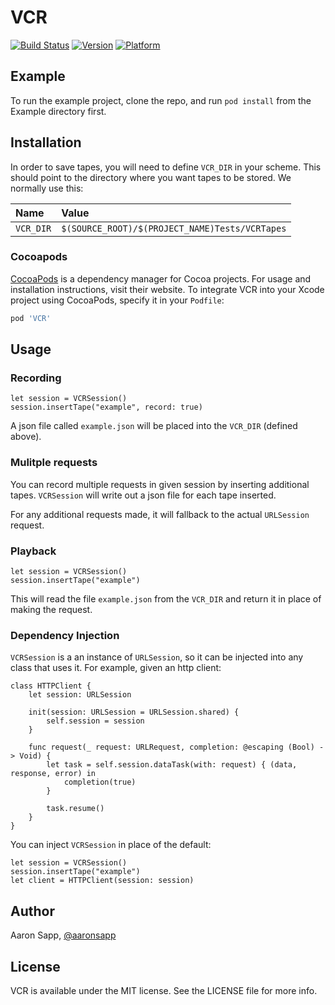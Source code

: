 # VCR

[![Build Status](https://travis-ci.org/aarons22/SwiftVCR.svg?branch=master)](https://travis-ci.org/aarons22/SwiftVCR)
[![Version](https://img.shields.io/cocoapods/v/VCR.svg?style=flat)](https://cocoapods.org/pods/VCR)
[![Platform](https://img.shields.io/cocoapods/p/VCR.svg?style=flat)](https://cocoapods.org/pods/VCR)

## Example

To run the example project, clone the repo, and run `pod install` from the Example directory first.

## Installation

In order to save tapes, you will need to define `VCR_DIR` in your scheme. This should point to the directory where you want tapes to be stored. We normally use this:

|Name|Value|
|:---|:----|
|`VCR_DIR`|`$(SOURCE_ROOT)/$(PROJECT_NAME)Tests/VCRTapes`|

<!-- TODO: Insert screenshot of xcode scheme -->

### Cocoapods

[CocoaPods](https://cocoapods.org) is a dependency manager for Cocoa projects. For usage and installation instructions, visit their website. To integrate VCR into your Xcode project using CocoaPods, specify it in your `Podfile`:


```ruby
pod 'VCR'
```

## Usage

### Recording
```
let session = VCRSession()
session.insertTape("example", record: true)
```

A json file called `example.json` will be placed into the `VCR_DIR` (defined above).

### Mulitple requests

You can record multiple requests in given session by inserting additional tapes. `VCRSession` will write out a json file for each tape inserted.

For any additional requests made, it will fallback to the actual `URLSession` request.

### Playback
```
let session = VCRSession()
session.insertTape("example")
```

This will read the file `example.json` from the `VCR_DIR` and return it in place of making the request. 

### Dependency Injection

`VCRSession` is a an instance of `URLSession`, so it can be injected into any class that uses it. For example, given an http client:
```
class HTTPClient {
    let session: URLSession

    init(session: URLSession = URLSession.shared) {
        self.session = session
    }

    func request(_ request: URLRequest, completion: @escaping (Bool) -> Void) {
        let task = self.session.dataTask(with: request) { (data, response, error) in
            completion(true)
        }

        task.resume()
    }
}
```

You can inject `VCRSession` in place of the default:
```
let session = VCRSession()
session.insertTape("example")
let client = HTTPClient(session: session)
```

## Author

Aaron Sapp, [@aaronsapp](https://twitter.com/aaronsapp)

## License

VCR is available under the MIT license. See the LICENSE file for more info.
